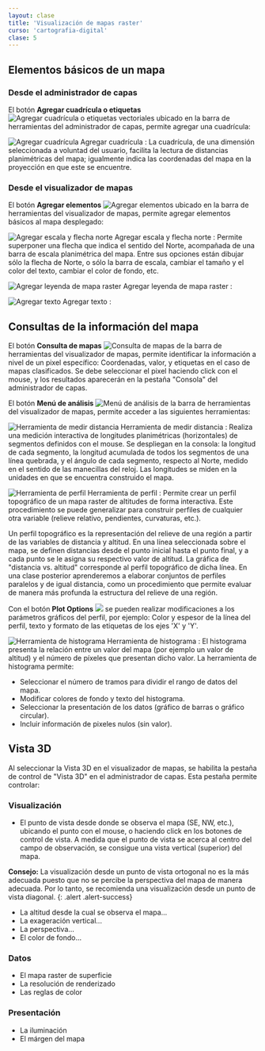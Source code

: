 ```yaml
---
layout: clase
title: 'Visualización de mapas raster'
curso: 'cartografia-digital'
clase: 5
---
```


## Elementos básicos de un mapa

### Desde el administrador de capas

El botón **Agregar cuadrícula o etiquetas** ![Agregar cuadrícula o etiquetas vectoriales](./images/clase-02/layer-more.png) ubicado en la barra de herramientas del administrador de capas, permite agregar una cuadrícula:

![Agregar cuadrícula](./images/clase-02/layer-grid-add.png) Agregar cuadrícula
: La cuadrícula, de una dimensión seleccionada a voluntad del usuario, facilita la lectura de distancias planimétricas del mapa; igualmente indica las coordenadas del mapa en la proyección en que este se encuentre.

### Desde el visualizador de mapas

El botón **Agregar elementos** ![Agregar elementos](./images/clase-02/overlay-add.png) ubicado en la barra de herramientas del visualizador de mapas, permite agregar elementos básicos al mapa desplegado:

![Agregar escala y flecha norte](./images/clase-02/scalebar-add.png) Agregar escala y flecha norte
: Permite superponer una flecha que indica el sentido del Norte, acompañada de una barra de escala planimétrica del mapa. Entre sus opciones están dibujar sólo la flecha de Norte, o sólo la barra de escala, cambiar el tamaño y el color del texto, cambiar el color de fondo, etc.

![Agregar leyenda de mapa raster](./images/clase-02/legend-add.png) Agregar leyenda de mapa raster
: 

![Agregar texto](./images/clase-02/text-add.png) Agregar texto
: 

## Consultas de la información del mapa

El botón **Consulta de mapas** ![Consulta de mapas](./images/clase-02/info.png) de la barra de herramientas del visualizador de mapas, permite identificar la información a nivel de un pixel específico: Coordenadas, valor, y etiquetas en el caso de mapas clasificados. Se debe seleccionar el pixel haciendo click con el mouse, y los resultados aparecerán en la pestaña "Consola" del administrador de capas.

El botón **Menú de análisis** ![Menú de análisis](./images/clase-02/layer-raster-analyze.png) de la barra de herramientas del visualizador de mapas, permite acceder a las siguientes herramientas:

![Herramienta de medir distancia](./images/clase-02/measure-length.png) Herramienta de medir distancia
: Realiza una medición interactiva de longitudes planimétricas (horizontales) de segmentos definidos con el mouse. Se despliegan en la consola: la longitud de cada segmento, la longitud acumulada de todos los segmentos de una línea quebrada, y el ángulo de cada segmento, respecto al Norte, medido en el sentido de las manecillas del reloj. Las longitudes se miden en la unidades en que se encuentra construido el mapa.

![Herramienta de perfil](./images/clase-02/layer-raster-profile.png) Herramienta de perfil
: Permite crear un perfil topográfico de un mapa raster de altitudes de forma interactiva. Este procedimiento se puede generalizar para construir perfiles de cualquier otra variable (relieve relativo, pendientes, curvaturas, etc.).

Un perfil topográfico es la representación del relieve de una región a partir de las variables de distancia y altitud. En una línea seleccionada sobre el mapa, se definen distancias desde el punto inicial hasta el punto final, y a cada punto se le asigna su respectivo valor de altitud. La gráfica de "distancia vs. altitud" corresponde al perfil topográfico de dicha línea. En una clase posterior aprenderemos a elaborar conjuntos de perfiles paralelos y de igual distancia, como un procedimiento que permite evaluar de manera más profunda la estructura del relieve de una región.

Con el botón **Plot Options** ![](./images/clase-02/settings.png) se pueden realizar modificaciones a los parámetros gráficos del perfil, por ejemplo: Color y espesor de la línea del perfil, texto y formato de las etiquetas de los ejes 'X' y 'Y'.

![Herramienta de histograma](./images/clase-02/layer-raster-histogram.png) Herramienta de histograma
: El histograma presenta la relación entre un valor del mapa (por ejemplo un valor de altitud) y el número de píxeles que presentan dicho valor. La herramienta de histograma permite:

- Seleccionar el número de tramos para dividir el rango de datos del mapa.
- Modificar colores de fondo y texto del histograma.
- Seleccionar la presentación de los datos (gráfico de barras o gráfico circular).
- Incluir información de pixeles nulos (sin valor).

## Vista 3D

Al seleccionar la Vista 3D en el visualizador de mapas, se habilita la pestaña de control de "Vista 3D" en el administrador de capas. Esta pestaña permite controlar:

### Visualización

- El punto de vista desde donde se observa el mapa (SE, NW, etc.), ubicando el punto con el mouse, o haciendo click en los botones de control de vista. A medida que el punto de vista se acerca al centro del campo de observación, se consigue una vista vertical (superior) del mapa.

**Consejo:** La visualización desde un punto de vista ortogonal no es la más adecuada puesto que no se percibe la perspectiva del mapa de manera adecuada. Por lo tanto, se recomienda una visualización desde un punto de vista diagonal.
{: .alert .alert-success}

- La altitud desde la cual se observa el mapa...
- La exageración vertical...
- La perspectiva...
- El color de fondo...

### Datos

- El mapa raster de superficie
- La resolución de renderizado
- Las reglas de color

### Presentación

- La iluminación
- El márgen del mapa
